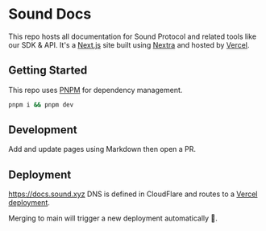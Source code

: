 # Sound Docs

This repo hosts all documentation for Sound Protocol and related tools like our SDK & API. It's a [Next.js](https://nextjs.org/) site built using [Nextra](https://nextra.vercel.app/) and hosted by [Vercel](https://vercel.com/).

## Getting Started

This repo uses [PNPM](https://pnpm.io/) for dependency management.

```sh
pnpm i && pnpm dev
```

## Development

Add and update pages using Markdown then open a PR.

## Deployment

<https://docs.sound.xyz> DNS is defined in CloudFlare and routes to a [Vercel deployment](https://vercel.com/sound/docs).

Merging to main will trigger a new deployment automatically :tada:.
